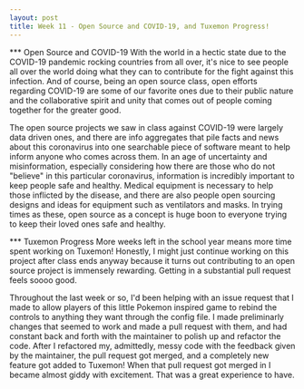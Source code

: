 ```yaml
---
layout: post
title: Week 11 - Open Source and COVID-19, and Tuxemon Progress!
---
```


*** Open Source and COVID-19
With the world in a hectic state due to the COVID-19 pandemic rocking countries from all over, it's nice to see people all over the world doing what they can to contribute for the fight against this infection. And of course, being an open source class, open efforts regarding COVID-19 are some of our favorite ones due to their public nature and the collaborative spirit and unity that comes out of people coming together for the greater good. 

The open source projects we saw in class against COVID-19 were largely data driven ones, and there are info aggregates that pile facts and news about this coronavirus into one searchable piece of software meant to help inform anyone who comes across them. In an age of uncertainty and misinformation, especially considering how there are those who do not "believe" in this particular coronavirus, information is incredibly important to keep people safe and healthy. Medical equipment is necessary to help those inflicted by the disease, and there are also people open sourcing designs and ideas for equipment such as ventilators and masks. In trying times as these, open source as a concept is huge boon to everyone trying to keep their loved ones safe and healthy.

*** Tuxemon Progress
More weeks left in the school year means more time spent working on Tuxemon! Honestly, I might just continue working on this project after class ends anyway because it turns out contributing to an open source project is immensely rewarding. Getting in a substantial pull request feels soooo good.

Throughout the last week or so, I'd been helping with an issue request that I made to allow players of this little Pokemon inspired game to rebind the controls to anything they want through the config file. I made preliminarly changes that seemed to work and made a pull request with them, and had constant back and forth with the maintainer to polish up and refactor the code. After I refactored my, admittedly, messy code with the feedback given by the maintainer, the pull request got merged, and a completely new feature got added to Tuxemon! When that pull request got merged in I became almost giddy with excitement. That was a great experience to have.
